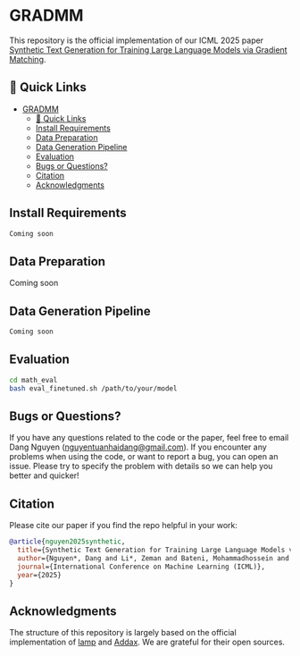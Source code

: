 # GRADMM

This repository is the official implementation of our ICML 2025 paper [Synthetic Text Generation for Training Large Language Models via Gradient Matching](https://arxiv.org/pdf/2502.17607).

## 🔗 Quick Links
- [GRADMM](#gradmm)
  - [🔗 Quick Links](#-quick-links)
  - [Install Requirements](#install-requirements)
  - [Data Preparation](#data-preparation)
  - [Data Generation Pipeline](#data-generation-pipeline)
  - [Evaluation](#evaluation)
  - [Bugs or Questions?](#bugs-or-questions)
  - [Citation](#citation)
  - [Acknowledgments](#acknowledgments)


## Install Requirements
```bash
Coming soon
```

## Data Preparation
Coming soon

## Data Generation Pipeline
```bash
Coming soon
```

## Evaluation
```bash
cd math_eval
bash eval_finetuned.sh /path/to/your/model
```

## Bugs or Questions?
If you have any questions related to the code or the paper, feel free to email Dang Nguyen (nguyentuanhaidang@gmail.com). If you encounter any problems when using the code, or want to report a bug, you can open an issue. Please try to specify the problem with details so we can help you better and quicker!

## Citation
Please cite our paper if you find the repo helpful in your work:

```bibtex
@article{nguyen2025synthetic,
  title={Synthetic Text Generation for Training Large Language Models via Gradient Matching},
  author={Nguyen*, Dang and Li*, Zeman and Bateni, Mohammadhossein and Mirrokni, Vahab and Razaviyayn, Meisam and Mirzasoleiman, Baharan},
  journal={International Conference on Machine Learning (ICML)},
  year={2025}
}
```

## Acknowledgments
The structure of this repository is largely based on the official implementation of [lamp](https://github.com/eth-sri/lamp) and [Addax](https://github.com/optimization-for-data-driven-science/Addax). We are grateful for their open sources.
